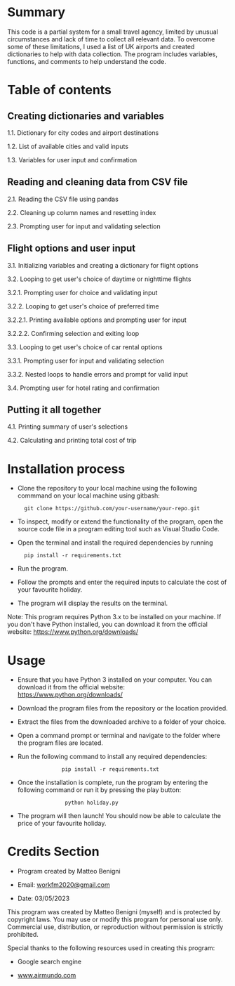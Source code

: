 # Summary

This code is a partial system for a small travel agency, limited by unusual circumstances and lack of time to collect all relevant data. To overcome some of these limitations, I used a list of UK airports and created dictionaries to help with data collection. The program includes variables, functions, and comments to help understand the code.

# Table of contents

## Creating dictionaries and variables

1.1. Dictionary for city codes and airport destinations

1.2. List of available cities and valid inputs

1.3. Variables for user input and confirmation

## Reading and cleaning data from CSV file

2.1. Reading the CSV file using pandas

2.2. Cleaning up column names and resetting index

2.3. Prompting user for input and validating selection

## Flight options and user input

3.1. Initializing variables and creating a dictionary for flight options

3.2. Looping to get user's choice of daytime or nighttime flights

3.2.1. Prompting user for choice and validating input

3.2.2. Looping to get user's choice of preferred time

3.2.2.1. Printing available options and prompting user for input

3.2.2.2. Confirming selection and exiting loop

3.3. Looping to get user's choice of car rental options

3.3.1. Prompting user for input and validating selection

3.3.2. Nested loops to handle errors and prompt for valid input

3.4. Prompting user for hotel rating and confirmation

## Putting it all together

4.1. Printing summary of user's selections

4.2. Calculating and printing total cost of trip

# Installation process

- Clone the repository to your local machine using the following commmand on your local machine using gitbash:

        git clone https://github.com/your-username/your-repo.git

- To inspect, modify or extend the functionality of the program, open the source code file in a program editing tool such as Visual Studio Code.

- Open the terminal and install the required dependencies by running 

        pip install -r requirements.txt

- Run the program.

- Follow the prompts and enter the required inputs to calculate the cost of your favourite holiday.

- The program will display the results on the terminal.

Note: This program requires Python 3.x to be installed on your machine. If you don't have Python installed, you can download it from the official website: https://www.python.org/downloads/

# Usage

- Ensure that you have Python 3 installed on your computer. You can download it from the official website: https://www.python.org/downloads/

- Download the program files from the repository or the location provided.

- Extract the files from the downloaded archive to a folder of your choice.

- Open a command prompt or terminal and navigate to the folder where the program files are located.

- Run the following command to install any required dependencies:

                    pip install -r requirements.txt

- Once the installation is complete, run the program by entering the following command or run it by pressing the play button:

                     python holiday.py

- The program will then launch! You should now be able to calculate the price of your favourite holiday.

# Credits Section

- Program created by Matteo Benigni

- Email: workfm2020@gmail.com

- Date: 03/05/2023

This program was created by Matteo Benigni (myself) and is protected by copyright laws. You may use or modify this program for personal use only. Commercial use, distribution, or reproduction without permission is strictly prohibited.

Special thanks to the following resources used in creating this program:

- Google search engine

- www.airmundo.com


